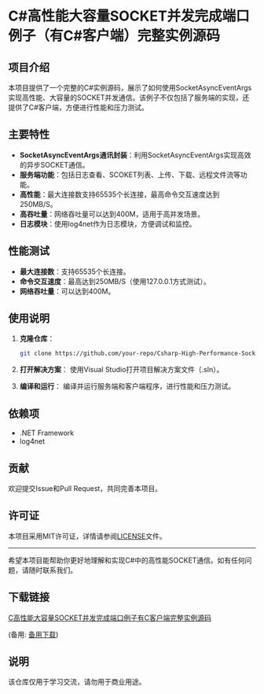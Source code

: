# C#高性能大容量SOCKET并发完成端口例子（有C#客户端）完整实例源码

## 项目介绍

本项目提供了一个完整的C#实例源码，展示了如何使用SocketAsyncEventArgs实现高性能、大容量的SOCKET并发通信。该例子不仅包括了服务端的实现，还提供了C#客户端，方便进行性能和压力测试。

## 主要特性

- **SocketAsyncEventArgs通讯封装**：利用SocketAsyncEventArgs实现高效的异步SOCKET通信。
- **服务端功能**：包括日志查看、SCOKET列表、上传、下载、远程文件流等功能。
- **高性能**：最大连接数支持65535个长连接，最高命令交互速度达到250MB/S。
- **高吞吐量**：网络吞吐量可以达到400M，适用于高并发场景。
- **日志模块**：使用log4net作为日志模块，方便调试和监控。

## 性能测试

- **最大连接数**：支持65535个长连接。
- **命令交互速度**：最高达到250MB/S（使用127.0.0.1方式测试）。
- **网络吞吐量**：可以达到400M。

## 使用说明

1. **克隆仓库**：
    ```bash
    git clone https://github.com/your-repo/Csharp-High-Performance-Socket.git
    ```

2. **打开解决方案**：
    使用Visual Studio打开项目解决方案文件（.sln）。

3. **编译和运行**：
    编译并运行服务端和客户端程序，进行性能和压力测试。

## 依赖项

- .NET Framework
- log4net

## 贡献

欢迎提交Issue和Pull Request，共同完善本项目。

## 许可证

本项目采用MIT许可证，详情请参阅[LICENSE](LICENSE)文件。

---

希望本项目能帮助你更好地理解和实现C#中的高性能SOCKET通信。如有任何问题，请随时联系我们。

## 下载链接
[C高性能大容量SOCKET并发完成端口例子有C客户端完整实例源码](https://pan.quark.cn/s/eee91bc46781) 

(备用: [备用下载](https://pan.baidu.com/s/1I0E6HaRtSt44X7_CZ_ERzA?pwd=1234))

## 说明

该仓库仅用于学习交流，请勿用于商业用途。
